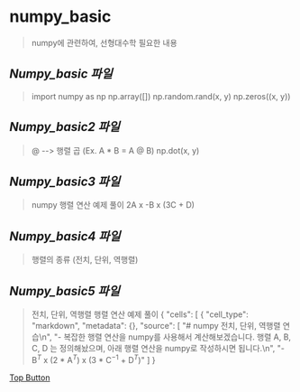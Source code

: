  numpy_basic
=============
> numpy에 관련하여, 선형대수학 필요한 내용

*Numpy_basic 파일*
-------------
> import numpy as np
> np.array([])
> np.random.rand(x, y)
> np.zeros((x, y))  

*Numpy_basic2 파일*
-------------
> @ --> 행렬 곱 (Ex. A * B = A @ B)
> np.dot(x, y)  

*Numpy_basic3 파일*
-------------
> numpy 행렬 연산 예제 풀이 ﻿2A x -B x (3C + D)﻿  

*Numpy_basic4 파일*
-------------
> 행렬의 종류 (전치, 단위, 역행렬)  

*Numpy_basic5 파일*
-------------
> 전치, 단위, 역행렬 행렬 연산 예제 풀이 {
 "cells": [
  {
   "cell_type": "markdown",
   "metadata": {},
   "source": [
    "# numpy 전치, 단위, 역행렬 연습\n",
    "- 복잡한 행렬 연산을 numpy를 사용해서 계산해보겠습니다. 행렬 ﻿A, B, C, D﻿ 는 정의해놨으며, 아래 행렬 연산을 numpy로 작성하시면 됩니다.\n",
    "- ﻿ B$^T$ x (2 * A$^T$) x (3 * C$^{-1}$ + D$^T$)﻿"
   ]
  }

[Top Button](#)
